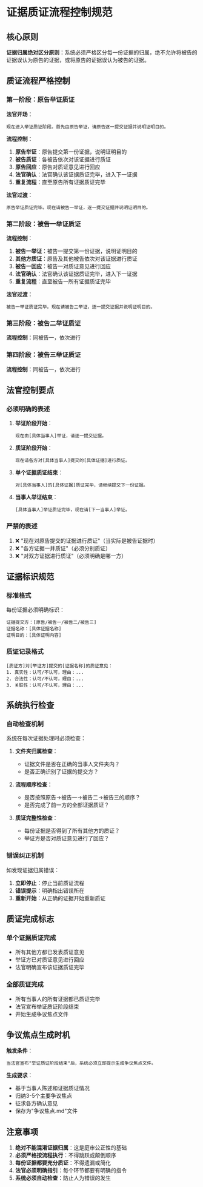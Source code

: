 # 证据质证流程控制规范

## 核心原则

**证据归属绝对区分原则**：系统必须严格区分每一份证据的归属，绝不允许将被告的证据误认为原告的证据，或将原告的证据误认为被告的证据。

## 质证流程严格控制

### 第一阶段：原告举证质证

**法官开场**：
```
现在进入举证质证阶段。首先由原告举证，请原告逐一提交证据并说明证明目的。
```

**流程控制**：
1. **原告举证**：原告提交第一份证据，说明证明目的
2. **被告质证**：各被告依次对该证据进行质证
3. **原告回应**：原告对质证意见进行回应
4. **法官确认**：法官确认该证据质证完毕，进入下一证据
5. **重复流程**：直至原告所有证据质证完毕

**法官过渡**：
```
原告举证质证完毕。现在请被告一举证，逐一提交证据并说明证明目的。
```

### 第二阶段：被告一举证质证

**流程控制**：
1. **被告一举证**：被告一提交第一份证据，说明证明目的
2. **其他方质证**：原告及其他被告依次对该证据进行质证
3. **被告一回应**：被告一对质证意见进行回应
4. **法官确认**：法官确认该证据质证完毕，进入下一证据
5. **重复流程**：直至被告一所有证据质证完毕

**法官过渡**：
```
被告一举证质证完毕。现在请被告二举证，逐一提交证据并说明证明目的。
```

### 第三阶段：被告二举证质证

**流程控制**：同被告一，依次进行

### 第四阶段：被告三举证质证

**流程控制**：同被告一，依次进行

## 法官控制要点

### 必须明确的表述

1. **举证阶段开始**：
   ```
   现在由[具体当事人]举证，请逐一提交证据。
   ```

2. **质证阶段开始**：
   ```
   现在请各方对[具体当事人]提交的[具体证据]进行质证。
   ```

3. **单个证据质证结束**：
   ```
   对[具体当事人]的[具体证据]质证完毕，请继续提交下一份证据。
   ```

4. **当事人举证结束**：
   ```
   [具体当事人]举证质证完毕，现在请[下一当事人]举证。
   ```

### 严禁的表述

1. ❌ "现在对原告提交的证据进行质证"（当实际是被告证据时）
2. ❌ "各方证据一并质证"（必须分别质证）
3. ❌ "对双方证据进行质证"（必须明确是哪一方）

## 证据标识规范

### 标准格式

每份证据必须明确标识：
```
证据提交方：[原告/被告一/被告二/被告三]
证据名称：[具体证据名称]
证明目的：[具体证明内容]
```

### 质证记录格式

```
[质证方]对[举证方]提交的[证据名称]的质证意见：
1. 真实性：认可/不认可，理由：...
2. 合法性：认可/不认可，理由：...
3. 关联性：认可/不认可，理由：...
```

## 系统执行检查

### 自动检查机制

系统在每次证据处理时必须检查：

1. **文件夹归属检查**：
   - 证据文件是否在正确的当事人文件夹内？
   - 是否正确识别了证据的提交方？

2. **流程顺序检查**：
   - 是否按照原告→被告一→被告二→被告三的顺序？
   - 是否完成了前一方的全部证据质证？

3. **质证完整性检查**：
   - 每份证据是否得到了所有其他方的质证？
   - 举证方是否对质证意见进行了回应？

### 错误纠正机制

如发现证据归属错误：
1. **立即停止**：停止当前质证流程
2. **错误提示**：明确指出错误所在
3. **重新开始**：从正确的证据开始重新质证

## 质证完成标志

### 单个证据质证完成

- 所有其他方都已发表质证意见
- 举证方已对质证意见进行回应
- 法官明确宣布该证据质证完毕

### 全部质证完成

- 所有当事人的所有证据都已质证完毕
- 法官宣布举证质证阶段结束
- 开始生成争议焦点文件

## 争议焦点生成时机

**触发条件**：
```
当法官宣布"举证质证阶段结束"后，系统必须立即提示生成争议焦点文件。
```

**生成要求**：
- 基于当事人陈述和证据质证情况
- 归纳3-5个主要争议焦点
- 征求各方确认意见
- 保存为"争议焦点.md"文件

## 注意事项

1. **绝对不能混淆证据归属**：这是庭审公正性的基础
2. **必须严格按流程执行**：不得跳跃或颠倒顺序
3. **每份证据都要充分质证**：不得遗漏或简化
4. **法官必须明确指引**：每个环节都要有明确的指令
5. **系统必须自动检查**：防止人为错误的发生